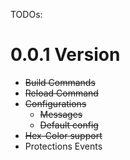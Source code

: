 TODOs:
# 0.0.1 Version

- ~~Build Commands~~
- ~~Reload Command~~
- ~~Configurations~~
  - ~~Messages~~
  - ~~Default config~~
- ~~Hex-Color support~~
- Protections Events
